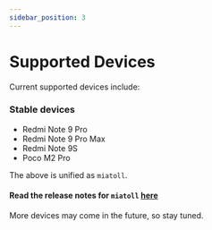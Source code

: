 ```yaml
---
sidebar_position: 3
---
```


# Supported Devices #

Current supported devices include:

### Stable devices ###

- Redmi Note 9 Pro
- Redmi Note 9 Pro Max
- Redmi Note 9S
- Poco M2 Pro

The above is unified as `miatoll`.

#### Read the release notes for `miatoll` [here](notes/miatoll/latest.md) ####
 
More devices may come in the future, so stay tuned.